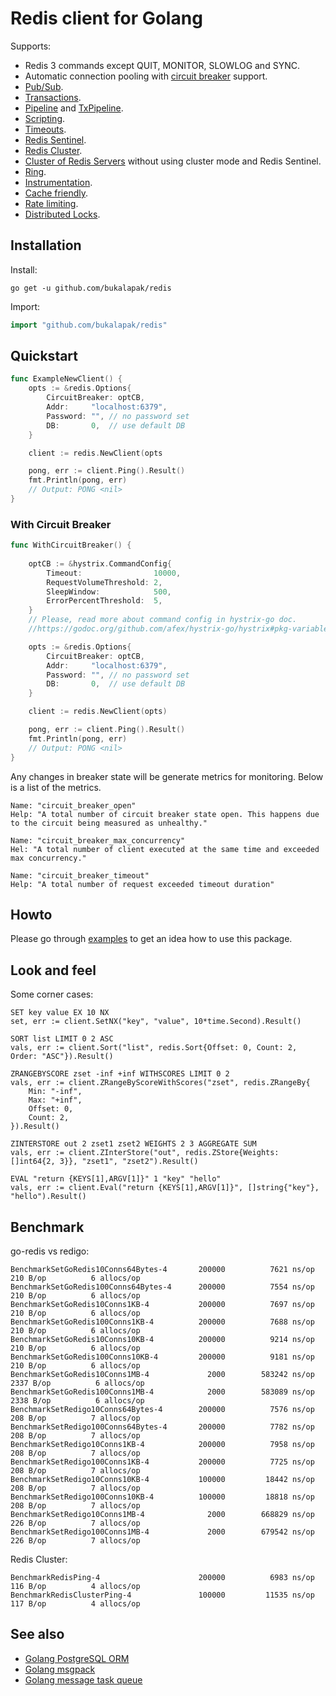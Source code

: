 # Redis client for Golang




Supports:

- Redis 3 commands except QUIT, MONITOR, SLOWLOG and SYNC.
- Automatic connection pooling with [circuit breaker](https://en.wikipedia.org/wiki/Circuit_breaker_design_pattern) support.
- [Pub/Sub](https://godoc.org/github.com/bukalapak/redis#PubSub).
- [Transactions](https://godoc.org/github.com/bukalapak/redis#Multi).
- [Pipeline](https://godoc.org/github.com/bukalapak/redis#example-Client-Pipeline) and [TxPipeline](https://godoc.org/github.com/bukalapak/redis#example-Client-TxPipeline).
- [Scripting](https://godoc.org/github.com/bukalapak/redis#Script).
- [Timeouts](https://godoc.org/github.com/bukalapak/redis#Options).
- [Redis Sentinel](https://godoc.org/github.com/bukalapak/redis#NewFailoverClient).
- [Redis Cluster](https://godoc.org/github.com/bukalapak/redis#NewClusterClient).
- [Cluster of Redis Servers](https://godoc.org/github.com/bukalapak/redis#example-NewClusterClient--ManualSetup) without using cluster mode and Redis Sentinel.
- [Ring](https://godoc.org/github.com/bukalapak/redis#NewRing).
- [Instrumentation](https://godoc.org/github.com/bukalapak/redis#ex-package--Instrumentation).
- [Cache friendly](https://github.com/go-redis/cache).
- [Rate limiting](https://github.com/go-redis/redis_rate).
- [Distributed Locks](https://github.com/bsm/redis-lock).


## Installation

Install:

```shell
go get -u github.com/bukalapak/redis
```

Import:

```go
import "github.com/bukalapak/redis"
```

## Quickstart

```go
func ExampleNewClient() {
	opts := &redis.Options{
		CircuitBreaker: optCB,
		Addr:     "localhost:6379",
		Password: "", // no password set
		DB:       0,  // use default DB
	}

	client := redis.NewClient(opts

	pong, err := client.Ping().Result()
	fmt.Println(pong, err)
	// Output: PONG <nil>
}
```
### With Circuit Breaker
```go
func WithCircuitBreaker() {
	
	optCB := &hystrix.CommandConfig{
		Timeout:                10000,
		RequestVolumeThreshold: 2,
		SleepWindow:            500,
		ErrorPercentThreshold:  5,
	}
	// Please, read more about command config in hystrix-go doc.
	//https://godoc.org/github.com/afex/hystrix-go/hystrix#pkg-variables)

	opts := &redis.Options{
		CircuitBreaker: optCB,
		Addr:     "localhost:6379",
		Password: "", // no password set
		DB:       0,  // use default DB
	}

	client := redis.NewClient(opts)

	pong, err := client.Ping().Result()
	fmt.Println(pong, err)
	// Output: PONG <nil>
}

```
Any changes in breaker state will be generate metrics for monitoring. Below is a list of the metrics.
```
Name: "circuit_breaker_open"
Help: "A total number of circuit breaker state open. This happens due to the circuit being measured as unhealthy."
	
Name: "circuit_breaker_max_concurrency"
Hel: "A total number of client executed at the same time and exceeded max concurrency."

Name: "circuit_breaker_timeout"
Help: "A total number of request exceeded timeout duration"
```
## Howto

Please go through [examples](example_test.go) to get an idea how to use this package.

## Look and feel

Some corner cases:

    SET key value EX 10 NX
    set, err := client.SetNX("key", "value", 10*time.Second).Result()

    SORT list LIMIT 0 2 ASC
    vals, err := client.Sort("list", redis.Sort{Offset: 0, Count: 2, Order: "ASC"}).Result()

    ZRANGEBYSCORE zset -inf +inf WITHSCORES LIMIT 0 2
    vals, err := client.ZRangeByScoreWithScores("zset", redis.ZRangeBy{
        Min: "-inf",
        Max: "+inf",
        Offset: 0,
        Count: 2,
    }).Result()

    ZINTERSTORE out 2 zset1 zset2 WEIGHTS 2 3 AGGREGATE SUM
    vals, err := client.ZInterStore("out", redis.ZStore{Weights: []int64{2, 3}}, "zset1", "zset2").Result()

    EVAL "return {KEYS[1],ARGV[1]}" 1 "key" "hello"
    vals, err := client.Eval("return {KEYS[1],ARGV[1]}", []string{"key"}, "hello").Result()

## Benchmark

go-redis vs redigo:

```
BenchmarkSetGoRedis10Conns64Bytes-4 	  200000	      7621 ns/op	     210 B/op	       6 allocs/op
BenchmarkSetGoRedis100Conns64Bytes-4	  200000	      7554 ns/op	     210 B/op	       6 allocs/op
BenchmarkSetGoRedis10Conns1KB-4     	  200000	      7697 ns/op	     210 B/op	       6 allocs/op
BenchmarkSetGoRedis100Conns1KB-4    	  200000	      7688 ns/op	     210 B/op	       6 allocs/op
BenchmarkSetGoRedis10Conns10KB-4    	  200000	      9214 ns/op	     210 B/op	       6 allocs/op
BenchmarkSetGoRedis100Conns10KB-4   	  200000	      9181 ns/op	     210 B/op	       6 allocs/op
BenchmarkSetGoRedis10Conns1MB-4     	    2000	    583242 ns/op	    2337 B/op	       6 allocs/op
BenchmarkSetGoRedis100Conns1MB-4    	    2000	    583089 ns/op	    2338 B/op	       6 allocs/op
BenchmarkSetRedigo10Conns64Bytes-4  	  200000	      7576 ns/op	     208 B/op	       7 allocs/op
BenchmarkSetRedigo100Conns64Bytes-4 	  200000	      7782 ns/op	     208 B/op	       7 allocs/op
BenchmarkSetRedigo10Conns1KB-4      	  200000	      7958 ns/op	     208 B/op	       7 allocs/op
BenchmarkSetRedigo100Conns1KB-4     	  200000	      7725 ns/op	     208 B/op	       7 allocs/op
BenchmarkSetRedigo10Conns10KB-4     	  100000	     18442 ns/op	     208 B/op	       7 allocs/op
BenchmarkSetRedigo100Conns10KB-4    	  100000	     18818 ns/op	     208 B/op	       7 allocs/op
BenchmarkSetRedigo10Conns1MB-4      	    2000	    668829 ns/op	     226 B/op	       7 allocs/op
BenchmarkSetRedigo100Conns1MB-4     	    2000	    679542 ns/op	     226 B/op	       7 allocs/op
```

Redis Cluster:

```
BenchmarkRedisPing-4                	  200000	      6983 ns/op	     116 B/op	       4 allocs/op
BenchmarkRedisClusterPing-4         	  100000	     11535 ns/op	     117 B/op	       4 allocs/op
```

## See also

- [Golang PostgreSQL ORM](https://github.com/go-pg/pg)
- [Golang msgpack](https://github.com/vmihailenco/msgpack)
- [Golang message task queue](https://github.com/go-msgqueue/msgqueue)
